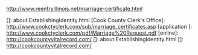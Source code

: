 http://www.reentryillinois.net/marriage-certificate.html

[Click here to return to Establishing Your Identity]: about:EstablishingIdentity.html
[]: about:EstablishingIdentity.html
[Cook County Clerk's Office]: http://www.cookctyclerk.com/sub/marriage_certificates.asp
[application ]: http://www.cookctyclerk.com/pdf/Marriage%20Request.pdf
[online]: http://cookcountyvitalrecord.com/
[]: about:EstablishingIdentity.html
[]: http://cookcountyvitalrecord.com/
